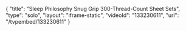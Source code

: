 {
    "title": "Sleep Philosophy Snug Grip 300-Thread-Count Sheet Sets",
    "type": "solo",
    "layout": "iframe-static",
    "videoId": "133230611",
    "url": "\/tvpembed\/133230611"
}